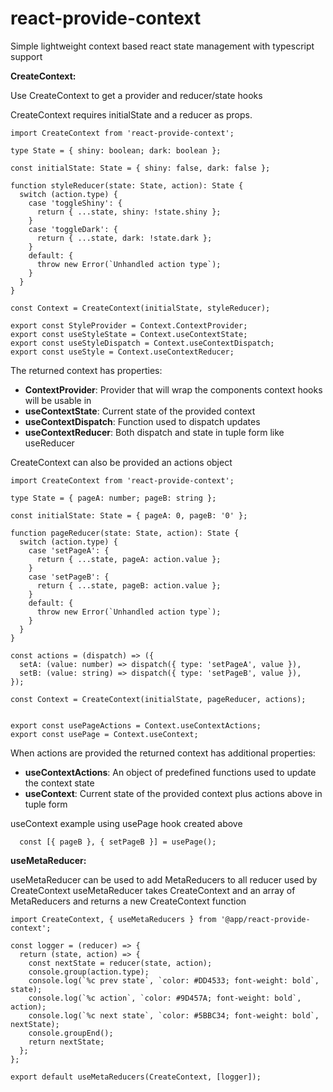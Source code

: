 # react-provide-context
Simple lightweight context based react state management with typescript support

**CreateContext:**

Use CreateContext to get a provider and reducer/state hooks

CreateContext requires initialState and a reducer as props.

```  
import CreateContext from 'react-provide-context';

type State = { shiny: boolean; dark: boolean };

const initialState: State = { shiny: false, dark: false };

function styleReducer(state: State, action): State {
  switch (action.type) {
    case 'toggleShiny': {
      return { ...state, shiny: !state.shiny };
    }
    case 'toggleDark': {
      return { ...state, dark: !state.dark };
    }
    default: {
      throw new Error(`Unhandled action type`);
    }
  }
}

const Context = CreateContext(initialState, styleReducer);

export const StyleProvider = Context.ContextProvider;
export const useStyleState = Context.useContextState;
export const useStyleDispatch = Context.useContextDispatch;
export const useStyle = Context.useContextReducer;

``` 
The returned context has properties:

* **ContextProvider**: Provider that will wrap the components context  hooks will be usable in
* **useContextState**: Current state of the provided context
* **useContextDispatch**: Function used to dispatch updates
* **useContextReducer**: Both dispatch and state in tuple form like useReducer

CreateContext can also be provided an actions object

``` 
import CreateContext from 'react-provide-context';

type State = { pageA: number; pageB: string };

const initialState: State = { pageA: 0, pageB: '0' };

function pageReducer(state: State, action): State {
  switch (action.type) {
    case 'setPageA': {
      return { ...state, pageA: action.value };
    }
    case 'setPageB': {
      return { ...state, pageB: action.value };
    }
    default: {
      throw new Error(`Unhandled action type`);
    }
  }
}

const actions = (dispatch) => ({
  setA: (value: number) => dispatch({ type: 'setPageA', value }),
  setB: (value: string) => dispatch({ type: 'setPageB', value }),
});

const Context = CreateContext(initialState, pageReducer, actions);


export const usePageActions = Context.useContextActions;
export const usePage = Context.useContext;
``` 

When actions are provided the returned context has additional properties:

* **useContextActions**: An object of predefined functions used to update the context state
* **useContext**:  Current state of the provided context plus actions above in tuple form

useContext example using usePage hook created above

``` 
  const [{ pageB }, { setPageB }] = usePage();
``` 

**useMetaReducer:**

useMetaReducer can be used to add MetaReducers to all reducer used by CreateContext
useMetaReducer takes CreateContext and an array of MetaReducers and returns a new CreateContext function

``` 
import CreateContext, { useMetaReducers } from '@app/react-provide-context';

const logger = (reducer) => {
  return (state, action) => {
    const nextState = reducer(state, action);
    console.group(action.type);
    console.log(`%c prev state`, `color: #DD4533; font-weight: bold`, state);
    console.log(`%c action`, `color: #9D457A; font-weight: bold`, action);
    console.log(`%c next state`, `color: #5BBC34; font-weight: bold`, nextState);
    console.groupEnd();
    return nextState;
  };
};

export default useMetaReducers(CreateContext, [logger]);
``` 

